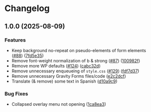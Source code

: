 # Changelog

## 1.0.0 (2025-08-09)


### Features

* Keep background no-repeat on pseudo-elements of form elements ([#88](https://github.com/germanfrelo/wp-theme-template/issues/88)) ([7fd5e35](https://github.com/germanfrelo/wp-theme-template/commit/7fd5e35085d0972de82fb281c80b565c3d422622))
* Remove font-weight normalization of b & strong ([#87](https://github.com/germanfrelo/wp-theme-template/issues/87)) ([100982f](https://github.com/germanfrelo/wp-theme-template/commit/100982fa41329913fbccf1bb74db531609352c0a))
* Remove more WP defaults ([#124](https://github.com/germanfrelo/wp-theme-template/issues/124)) ([cabc32d](https://github.com/germanfrelo/wp-theme-template/commit/cabc32dcf6bce59d622063f3f039a88167d37086))
* Remove unnecessary enqueueing of `style.css` ([#129](https://github.com/germanfrelo/wp-theme-template/issues/129)) ([fdf7d37](https://github.com/germanfrelo/wp-theme-template/commit/fdf7d37fe0ed78e634814a5af036563e12635db7))
* Remove unnecessary Gravity Forms files/code ([e2c2dcf](https://github.com/germanfrelo/wp-theme-template/commit/e2c2dcf8c005dafdfe4da37e20aed9c4a9b155cc))
* Translate (& remove) some text in Spanish ([d10a9c9](https://github.com/germanfrelo/wp-theme-template/commit/d10a9c969222c89a329b808d4ddb0febe20265ae))


### Bug Fixes

* Collapsed overlay menu not opening ([1ca8ea3](https://github.com/germanfrelo/wp-theme-template/commit/1ca8ea3801f3f94fe8e12fa88da50de600b5fa24))
